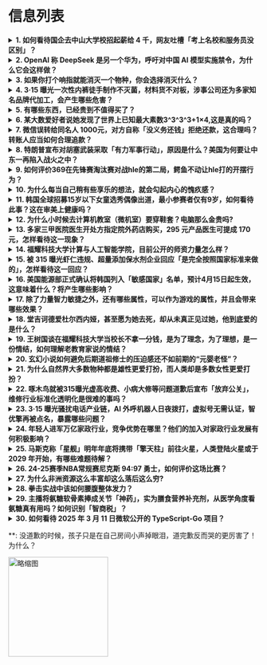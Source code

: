 # 信息列表

<details>
<summary><b>1. 如何看待国企去中山大学校招起薪给 4 千，网友吐槽「考上名校和服务员没区别」？</b></summary>

- **地址**: [传送门](https://www.zhihu.com/question/15016668683)
- **热度**: 448 万热度
- **摘抄**: 在2025年3月14日，中山大学举办的2025届毕业生春季招聘双选会上，深圳航空...

<img src="https://picx.zhimg.com/80/v2-549aa72fb47eab68ff5d39de17d14ce5_1440w.png" alt="略缩图" width="200" />
</details>

<details>
<summary><b>2. OpenAI 称 DeepSeek 是另一个华为，呼吁对中国 AI 模型实施禁令，为什么它会这样做？</b></summary>

- **地址**: [传送门](https://www.zhihu.com/question/15027898144)
- **热度**: 380 万热度
- **摘抄**: 今天，一则消息在科技圈热传—— 据外媒报道，在近日向白宫提交的一项政策建议中，O...

<img src="https://pic1.zhimg.com/80/v2-54e59859167ebc190c2a8bbe6591c153_1440w.webp?source=1def8aca" alt="略缩图" width="200" />
</details>

<details>
<summary><b>3. 如果你打个响指就能消灭一个物种，你会选择消灭什么？</b></summary>

- **地址**: [传送门](https://www.zhihu.com/question/657700310)
- **热度**: 313 万热度
- **摘抄**: 我时常想灭了蚊子，但也会产生严重后果。估计会有人想灭了人类，请换成别的。

<img src="https://pica.zhimg.com/80/v2-2a7b3f5c847e6fbc53b43655edfb3cd3_1440w.webp?source=1def8aca" alt="略缩图" width="200" />
</details>

<details>
<summary><b>4. 3·15 曝光一次性内裤徒手制作不灭菌，材料货不对板，涉事公司还为多家知名品牌代加工，会产生哪些危害？</b></summary>

- **地址**: [传送门](https://www.zhihu.com/question/15047554532)
- **热度**: 254 万热度
- **摘抄**: 一次性内裤爆雷！3·15晚会曝光一次性内裤徒手制作不灭菌 央视财经报道，“出差旅...

<img src="https://pica.zhimg.com/80/v2-b6a0d0be30b4023da22caabf91a1d2bd_1440w.webp?source=1def8aca" alt="略缩图" width="200" />
</details>

<details>
<summary><b>5. 有哪些东西，已经贵到不值得买了？</b></summary>

- **地址**: [传送门](https://www.zhihu.com/question/661483110)
- **热度**: 156 万热度
- **摘抄**: 

<img src="https://pic4.zhimg.com/50/v2-239e37c2ed97ffb96bcf9b4a46ec9555_b.jpg" alt="略缩图" width="200" />
</details>

<details>
<summary><b>6. 某大数爱好者说她发现了世界上已知最大素数3^3^3^3+1×4,这是真的吗？</b></summary>

- **地址**: [传送门](https://www.zhihu.com/question/14898116926)
- **热度**: 149 万热度
- **摘抄**: 某大数爱好者说她发现了世界上最大的素数p=3^{3^{3^3}} + 1\tim...

<img src="https://picx.zhimg.com/80/v2-008e4dc34275d6283e59e8517138261a_1440w.png" alt="略缩图" width="200" />
</details>

<details>
<summary><b>7. 微信误转给同名人 1000元，对方自称「没义务还钱」拒绝还款，这合理吗？转账人应当如何合理追款？</b></summary>

- **地址**: [传送门](https://www.zhihu.com/question/14738632563)
- **热度**: 136 万热度
- **摘抄**: 近日，江苏闵女士的丈夫微信转账给一位叫“赵俊”的朋友，不小心点了通讯录中另一个同...

<img src="https://picx.zhimg.com/80/v2-9e2cc960f8bf982c6b781522d0d59513_1440w.png" alt="略缩图" width="200" />
</details>

<details>
<summary><b>8. 特朗普宣布对胡塞武装采取「有力军事行动」，原因是什么？美国为何要让中东一再陷入战火之中？</b></summary>

- **地址**: [传送门](https://www.zhihu.com/question/15082889294)
- **热度**: 132 万热度
- **摘抄**: 美国总统特朗普15日宣布，他已下令对胡塞武装采取“果断而有力的军事行动”。胡塞武...

<img src="https://picx.zhimg.com/80/v2-2aaf6bf8c3502ee7eafcdcd9458fc648_1440w.webp?source=1def8aca" alt="略缩图" width="200" />
</details>

<details>
<summary><b>9. 如何评价369在先锋赛淘汰赛对战hle的第二局，鳄鱼不动让hle打的开摆行为？</b></summary>

- **地址**: [传送门](https://www.zhihu.com/question/15038783533)
- **热度**: 127 万热度
- **摘抄**: 

<img src="https://pic3.zhimg.com/50/v2-c09fed7043d989ebe22836d12c95ed12_b.jpg" alt="略缩图" width="200" />
</details>

<details>
<summary><b>10. 为什么每当自己稍有些享乐的想法，就会勾起内心的愧疚感？</b></summary>

- **地址**: [传送门](https://www.zhihu.com/question/14669257149)
- **热度**: 126 万热度
- **摘抄**: 明明一个月挣三万块，还是不舍得买车厘子。总觉得钱得省着点花。内心挣扎了许久，好不...

<img src="https://picx.zhimg.com/80/v2-cf33d8c782e53331a329ddc4c21cb35f_1440w.webp?source=1def8aca" alt="略缩图" width="200" />
</details>

<details>
<summary><b>11. 韩国全球招募15岁以下女童选秀偶像出道，最小参赛者仅有9岁，如何看待此事？这在审美上健康吗？</b></summary>

- **地址**: [传送门](https://www.zhihu.com/question/14867950967)
- **热度**: 121 万热度
- **摘抄**: 近日，韩国MBN推出女童选秀节目《UNDER15》 引发巨大争议！ 节目规定仅限...

<img src="https://pic1.zhimg.com/80/v2-25cce2ac320965589a1ffa716df83b40_1440w.webp?source=1def8aca" alt="略缩图" width="200" />
</details>

<details>
<summary><b>12. 为什么小时候去计算机教室（微机室）要穿鞋套？电脑那么金贵吗?</b></summary>

- **地址**: [传送门](https://www.zhihu.com/question/630668022)
- **热度**: 116 万热度
- **摘抄**: 

<img src="https://picx.zhimg.com/80/v2-4a8a8a4614d27957876560b0d411be94_1440w.webp?source=1def8aca" alt="略缩图" width="200" />
</details>

<details>
<summary><b>13. 多家三甲医院医生开处方指定院外药店购买，295 元产品医生可提成 170 元，怎样看待这一现象？</b></summary>

- **地址**: [传送门](https://www.zhihu.com/question/14977731899)
- **热度**: 100 万热度
- **摘抄**: 市场价格295元的50g特护霜，医生开出15支处方后每支提成可达150元，达到3...

<img src="https://picx.zhimg.com/80/v2-e2378afe272e34e47d523ab7034fd095_1440w.webp?source=1def8aca" alt="略缩图" width="200" />
</details>

<details>
<summary><b>14. 福耀科技大学计算与人工智能学院，目前公开的师资力量怎么样？</b></summary>

- **地址**: [传送门](https://www.zhihu.com/question/14737830798)
- **热度**: 89 万热度
- **摘抄**: 福耀科技大学计算与人工智能学院 https://cs.fyust.org.cn/...

<img src="https://pic1.zhimg.com/50/v2-03f5df6ab7953c2b1db85c30e943832e_b.jpg" alt="略缩图" width="200" />
</details>

<details>
<summary><b>15. 被 315 曝光虾仁违规、超量添加保水剂企业回应「是完全按照国家标准来做的」，怎样看待这一回应？</b></summary>

- **地址**: [传送门](https://www.zhihu.com/question/15058274851)
- **热度**: 85 万热度
- **摘抄**: 3月15日，央视315晚会曝光部分生产厂家在加工水产品时违规、超量添加保水剂。国...

<img src="https://picx.zhimg.com/80/v2-46eb29f3cf8af54cf0025d29cc9f9983_1440w.png" alt="略缩图" width="200" />
</details>

<details>
<summary><b>16. 美国能源部正式确认将韩国列入「敏感国家」名单，预计4月15日起生效，这意味着什么？将产生哪些影响？</b></summary>

- **地址**: [传送门](https://www.zhihu.com/question/15022371549)
- **热度**: 84 万热度
- **摘抄**: 美国能源部当地时间14日确认，美国政府于2025年1月初将韩国列入“敏感国家及其...

<img src="https://picx.zhimg.com/80/v2-d457da2220ddd975931460a9600af82a_1440w.png" alt="略缩图" width="200" />
</details>

<details>
<summary><b>17. 除了力量智力敏捷之外，还有哪些属性，可以作为游戏的属性，并且会带来哪些效果？</b></summary>

- **地址**: [传送门](https://www.zhihu.com/question/14082779097)
- **热度**: 84 万热度
- **摘抄**: 也可以说一说力量，智力敏捷三个属性，你认为可以带来什么效果？

<img src="https://picx.zhimg.com/80/v2-689441d43272604ac89f7c5b630425e1_1440w.webp?source=1def8aca" alt="略缩图" width="200" />
</details>

<details>
<summary><b>18. 堂吉诃德爱杜尔西内娅，甚至愿为她去死，却从未真正见过她，他到底爱的是什么？</b></summary>

- **地址**: [传送门](https://www.zhihu.com/question/12578967284)
- **热度**: 83 万热度
- **摘抄**: 堂吉诃德爱杜尔西内娅，爱这个并不存在的女人，愿意为她去死（例如，当他被战胜、被打...

<img src="https://picx.zhimg.com/80/v2-411b9cb83d9aea1113435069373f5098_1440w.webp?source=1def8aca" alt="略缩图" width="200" />
</details>

<details>
<summary><b>19. 王树国谈在福耀科技大学当校长不拿一分钱，是为了理念，为了理想，是一份情结，如何理解老教育家说的情结？</b></summary>

- **地址**: [传送门](https://www.zhihu.com/question/14821963194)
- **热度**: 83 万热度
- **摘抄**: 近日，福耀科技大学首任校长王树国在接受央视采访时谈到了他的工资情况。 王树国说，...

<img src="https://pic1.zhimg.com/80/v2-f956aaeb8e0ee713b3a0a6266cc27456_1440w.webp?source=1def8aca" alt="略缩图" width="200" />
</details>

<details>
<summary><b>20. 玄幻小说如何避免后期道祖修士的压迫感还不如前期的“元婴老怪”？</b></summary>

- **地址**: [传送门](https://www.zhihu.com/question/657908438)
- **热度**: 83 万热度
- **摘抄**: 战力贬值可以说是大部分玄幻小说的通病了。无论一个境界前期吹的有多厉害，只要主角到...

<img src="https://picx.zhimg.com/80/v2-cfb196165dba2eb96cd4743e7f0e99b5_1440w.jpg" alt="略缩图" width="200" />
</details>

<details>
<summary><b>21. 为什么自然界大多数物种都是雄性更爱打扮，而人类却是多数女性更爱打扮？</b></summary>

- **地址**: [传送门](https://www.zhihu.com/question/11479549849)
- **热度**: 82 万热度
- **摘抄**: 这个问题我很小的时候就想到了，动物中尤其在求偶的时候雄性会打扮的花里胡哨，雌性并...

<img src="https://pica.zhimg.com/50/v2-2942795cc0b00e48d9ad12b0a13917f4_720w.webp?source=1def8aca" alt="略缩图" width="200" />
</details>

<details>
<summary><b>22. 啄木鸟就被315曝光虚高收费、小病大修等问题道歉后宣布「放弃公关」，维修行业标准化透明化是很难的事吗？</b></summary>

- **地址**: [传送门](https://www.zhihu.com/question/15056043911)
- **热度**: 82 万热度
- **摘抄**: 最新进展： 在被3·15晚会曝光了一系列问题之后，3月16日凌晨，啄木鸟家庭维修...

<img src="https://pic1.zhimg.com/80/v2-a228e6501bfbdc635635c2dfbf3ce374_1440w.png" alt="略缩图" width="200" />
</details>

<details>
<summary><b>23. 3·15 曝光骚扰电话产业链，AI 外呼机器人日夜拨打，虚拟号无需认证，智优擎再被点名，暴露哪些问题？</b></summary>

- **地址**: [传送门](https://www.zhihu.com/question/15053152291)
- **热度**: 79 万热度
- **摘抄**: 315曝光骚扰电话产业链AI外呼机器人成骚扰电话帮凶 一年多来，互联网上出现了很...

<img src="https://picx.zhimg.com/80/v2-3c4d1dd3b273ba4eb96400e54799959d_1440w.png" alt="略缩图" width="200" />
</details>

<details>
<summary><b>24. 年轻人进军万亿家政行业，竞争优势在哪里？他们的加入对家政行业发展有何积极影响？</b></summary>

- **地址**: [传送门](https://www.zhihu.com/question/14595514852)
- **热度**: 78 万热度
- **摘抄**: 脱下“长衫”的大学生们，正在走入家政行业。 今年6月即将毕业的家政学专业大学生晓...

<img src="https://picx.zhimg.com/80/v2-d5f7fac099296aa556264135e1ae77bb_1440w.webp?source=1def8aca" alt="略缩图" width="200" />
</details>

<details>
<summary><b>25. 马斯克称「星舰」明年年底将携带「擎天柱」前往火星，人类登陆火星或于 2029 年开始，有哪些难题待解？</b></summary>

- **地址**: [传送门](https://www.zhihu.com/question/15022617506)
- **热度**: 76 万热度
- **摘抄**: 马斯克3月15日在社交平台发文表示，“星舰”将于明年年底携带“擎天柱”人形机器人...

<img src="https://picx.zhimg.com/80/v2-9f96607333f1f1deeb15b50a8d294713_1440w.webp?source=1def8aca" alt="略缩图" width="200" />
</details>

<details>
<summary><b>26. 24-25赛季NBA常规赛尼克斯 94:97 勇士，如何评价这场比赛？</b></summary>

- **地址**: [传送门](https://www.zhihu.com/question/15075750046)
- **热度**: 71 万热度
- **摘抄**: 

<img src="https://pic3.zhimg.com/50/v2-76fa327333049371e4e092aba29c6818_b.jpg" alt="略缩图" width="200" />
</details>

<details>
<summary><b>27. 为什么非洲资源这么丰富却这么落后这么穷?</b></summary>

- **地址**: [传送门](https://www.zhihu.com/question/56362100)
- **热度**: 59 万热度
- **摘抄**: 希望可以从历史和地理的角度分析 现在是高二学生

<img src="https://picx.zhimg.com/80/v2-2ca900e36075176217e43731817da395_1440w.webp?source=1def8aca" alt="略缩图" width="200" />
</details>

<details>
<summary><b>28. 拳击实战中该如何腰腹整体发力？</b></summary>

- **地址**: [传送门](https://www.zhihu.com/question/631092605)
- **热度**: 57 万热度
- **摘抄**: 

<img src="https://pic1.zhimg.com/80/v2-de872da1cc0ad42380b11c0a31fbb87d_1440w.webp?source=1def8aca" alt="略缩图" width="200" />
</details>

<details>
<summary><b>29. 主播将氨糖软骨素捧成关节「神药」，实为膳食营养补充剂，从医学角度看氨糖真有用吗？如何识别「智商税」？</b></summary>

- **地址**: [传送门](https://www.zhihu.com/question/14779093037)
- **热度**: 56 万热度
- **摘抄**: 近年来，在一些网购平台店铺，氨糖软骨素被打造为治疗各类骨关节疾病的神药。新京报记...

<img src="https://pica.zhimg.com/80/v2-3a0cef31767f6725ab87ada9d0dd6d15_1440w.webp?source=1def8aca" alt="略缩图" width="200" />
</details>

<details>
<summary><b>30. 如何看待 2025 年 3 月 11 日微软公开的 TypeScript-Go 项目？</b></summary>

- **地址**: [传送门](https://www.zhihu.com/question/14718005119)
- **热度**: 56 万热度
- **摘抄**: 如题，号称 10x 编译速度提升，用 native 的性能去解决已存在的性能问题...

<img src="https://picx.zhimg.com/80/v2-bae168c21337417b8f841717275a7340_1440w.png" alt="略缩图" width="200" />
</details>

**: 没道歉的时候，孩子只是在自己房间小声掉眼泪，道完歉反而哭的更厉害了！为什么？

<img src="https://pic1.zhimg.com/50/v2-ef4feee5a38c24a9becb98c7dbb1be22_b.jpg" alt="略缩图" width="200" />
</details>

